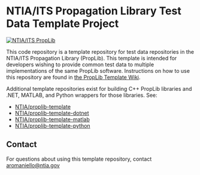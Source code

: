 # NTIA/ITS Propagation Library Test Data Template Project #
<!-- TODO-TEMPLATE: Update software name above to "ModelName Test Data" -->
<!-- TODO-TEMPLATE: README BADGES

- The first badge links to the PropLib Wiki and does not need to be edited
- The second badge automatically displays and links to the most recent GitHub Release.
    - Make sure to update the [gh-releases-badge] and [gh-releases-link] URLs with your repo name
- The third badge displays open GitHub Issues
    - Update the repository name in [gh-issues-badge]
    - Update the repository name in [gh-issues-link]
- The fourth badge displays and links the Zenodo DOI
    - Get your repository ID from https://api.github.com/repos/NTIA/{repo}
    - Populate the repository ID in [doi-link] and [doi-badge]
-->
[![NTIA/ITS PropLib][proplib-badge]][proplib-link]
<!-- TODO-TEMPLATE: Add badges. See above for details.
[![GitHub Release][gh-releases-badge]][gh-releases-link]
[![GitHub Issues][gh-issues-badge]][gh-issues-link]
[![DOI][doi-badge]][doi-link]
-->
[proplib-badge]: https://img.shields.io/badge/PropLib-badge?label=%F0%9F%87%BA%F0%9F%87%B8%20NTIA%2FITS&labelColor=162E51&color=D63E04
[proplib-link]: https://ntia.github.io/propagation-library-wiki
[gh-releases-badge]: https://img.shields.io/github/v/release/NTIA/TODO-TEMPLATE?logo=github&label=Release&labelColor=162E51&color=D63E04
[gh-releases-link]: https://github.com/NTIA/TODO-TEMPLATE/releases
[gh-issues-badge]: https://img.shields.io/github/issues/NTIA/TODO-TEMPLATE?logo=github&label=Issues&labelColor=162E51
[gh-issues-link]: https://github.com/NTIA/TODO-TEMPLATE/issues
[doi-badge]: https://zenodo.org/badge/TODO-TEMPLATE.svg
[doi-link]: https://zenodo.org/badge/latestdoi/TODO-TEMPLATE

<!-- TODO-TEMPLATE: Replace the below description with one for your software -->
This code repository is a template repository for test data repositories in the NTIA/ITS
Propagation Library (PropLib). This template is intended for developers wishing
to provide common test data to multiple implementations of the same PropLib software.
Instructions on how to use this repository are found in
[the PropLib Template Wiki](https://github.com/NTIA/proplib-template/wiki).

Additional template repositories exist for building C++ PropLib libraries and
.NET, MATLAB, and Python wrappers for those libraries. See:

- [NTIA/proplib-template](https://github.com/NTIA/proplib-template)
- [NTIA/proplib-template-dotnet](https://github.com/NTIA/proplib-template-dotnet)
- [NTIA/proplib-template-matlab](https://github.com/NTIA/proplib-template-matlab)
- [NTIA/proplib-template-python](https://github.com/NTIA/proplib-template-python)

## Contact ##

For questions about using this template repository, contact <aromaniello@ntia.gov>

<!-- TODO-TEMPLATE: Create the README contents. Boilerplate provided below.

The software tested using this dataset can be found using the links below.

- [NTIA/TODO-TEMPLATE](https://github.com/NTIA/TODO-TEMPLATE)
- [NTIA/TODO-TEMPLATE-dotnet](https://github.com/NTIA/TODO-TEMPLATE-dotnet)
- [NTIA/TODO-TEMPLATE-matlab](https://github.com/NTIA/TODO-TEMPLATE-matlab)
- [NTIA/TODO-TEMPLATE-python](https://github.com/NTIA/TODO-TEMPLATE-python)

## Disclaimer ##

This dataset is not intended for any usage other than running unit tests against
the software in the repositories listed above. Data contained in this repository
should not be expected to reflect, for example, real-world radio propagation links.
In some instances, intentionally invalid data are provided to ensure that errors
are properly handled in the software under test.

## Data Versioning ##

The version of this dataset is tracked with a simple, single-digit version number
in the format `v1`. This version number indicates the software versions for which
this test dataset is valid. For example, `v1` of this repository contains the dataset
used to test `v1.x` of the base C++ library, and `v1.x.y` of the .NET, MATLAB, and Python
wrappers.

## Dataset Contents ##

TODO-TEMPLATE: Document each included data file or group of data files. Example provided
below.

- `AeronauticalStatisticalModelTestData.csv` contains sets of inputs and outputs used
  to test the operation of the `AeronauticalStatisticalModel` function. A header row
  indicates the column names, and each subsequent row represents a single test case.
- `CombinedProfiles.csv` contains a set of terrain profiles in the PFL format, used to
  test the point to point mode operation. Each row should be read as a single array.

## Contact ##

For technical questions, contact <code@ntia.gov>.

-->

